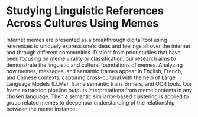 # Studying Linguistic References Across Cultures Using Memes

Internet memes are presented as a breakthrough digital tool
using references to uniquely express one’s ideas and feelings all over the
internet and through different communities. Distinct from prior studies
that have been focusing on meme virality or classification, our research
aims to demonstrate the linguistic and cultural foundations of memes.
Analyzing how memes, messages, and semantic frames appear in English,
French, and Chinese contexts, capturing cross-cultural with the help of
Large Language Models (LLMs), frame semantic transformers, and OCR
tools. Our frame extraction pipeline outputs interpretations from meme
contents in any chosen language. Then a semantic similarity-based clustering
is applied to group related memes to deepenour understanding of
the relationship between the meme instance.
